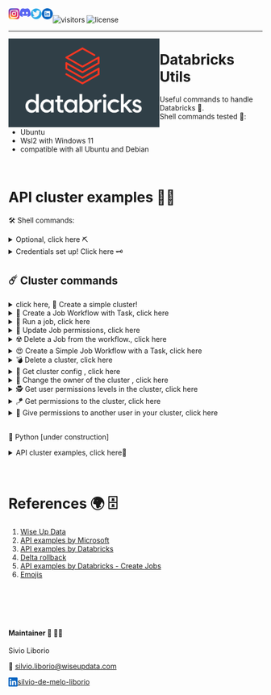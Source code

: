 <a href="https://github.com/wiseupdata/wiseupdata">
  <img align="left" alt="Wise Up Data's Instagram" width="22px" src="https://raw.githubusercontent.com/wiseupdata/wiseupdata/main/assets/instagram.png" />   
</a> 
<a href="https://github.com/wiseupdata/wiseupdata">
  <img align="left" alt="wise Up Data's Discord" width="22px" src="https://raw.githubusercontent.com/wiseupdata/wiseupdata/main/assets/discord.png" />
</a>
<a href="https://github.com/wiseupdata/wiseupdata">
  <img align="left" alt="wise Up Data | Twitter" width="22px" src="https://raw.githubusercontent.com/wiseupdata/wiseupdata/main/assets/twitter.png" />
</a>
<a href="https://github.com/wiseupdata/wiseupdata">
  <img align="left" alt="wise Up Data's LinkedIN" width="22px" src="https://raw.githubusercontent.com/wiseupdata/wiseupdata/main/assets/linkedin.png" />
</a>

![visitors](https://visitor-badge.glitch.me/badge?page_id=wiseupdata.databricks&left_color=green&right_color=black)
![license](https://img.shields.io/github/license/wiseupdata/databricks)

---

<a name="readme-top"></a>

<a href="https://github.com/wiseupdata/wiseupdata">
<img align="left" alt="img" src="assets/databricks.png" width="300" />
</a>

<h1>
Databricks Utils
</h1>
Useful commands to handle Databricks 🚀. <br>
Shell commands tested 🎯: <br>

- Ubuntu 
- Wsl2 with Windows 11 
- compatible with all Ubuntu and Debian


<br>

# API cluster examples 🧑‍💻

🛠️ Shell commands:

<details>
<summary>
  Optional, click here ⛏️
</summary>

 - jq `sudo apt install jq`

 > add the | jq . in the end of the commands to a pretty output

</details>
<details>
<summary>
 Credentials set up! Click here 🗝️
</summary>

### 🛂 Create a file with your credentials 

> credentials.sh [file example]
```
#!/bin/bash
API_TOKEN="dap111111111111111111111111-1"
API_END_POINT="https://adb-11111111111111.1.azuredatabricks.net/api/2.0"
USER="user@email.net"
```

###  ⏳ Loading the credentials to environment
```
# load
source credentials.sh

#check
echo $API_END_POINT
```
<br>
<br>

</details>

## ☄️ Cluster commands

<details>
<summary>
  click here, 🌱 Create a simple cluster!
</summary>

```
curl -H "Authorization: Bearer $API_TOKEN" -X POST -H 'Content-Type: application/json' -d '
{
  "cluster_name": "my-cluster",
  "spark_version": "11.3.x-scala2.12",
  "node_type_id": "Standard_D3_v2",
  "spark_conf": {
    "spark.speculation": true
  },
   "autoscale": {
        "min_workers": 1,
        "max_workers": 4
    }
}
' $API_END_POINT/clusters/create
```

</details>

<details>
<summary>
  🌠 Create a Job Workflow with Task, click here
</summary>

> - Manually trigger
> - Single task 
> - Unit Catalog enable
> - Access control declared
>    - First access_control_list is for the Job, the second it's for the new cluster.
> - base_parameters are the parameter that you need to pass to your notebook, Widgets! [Optional]
> - Notebook example

```
curl -H "Authorization: Bearer $API_TOKEN" -X POST -H 'Content-Type: application/json' -d '
{
    "name": "Job task run Hist - Manually",
    "access_control_list": [
            {
                "user_name": "'"$USER"'",
                "permission_level": "CAN_MANAGE"
            }
        ],
    "new_cluster": {
        "autoscale": {
            "min_workers": 1,
            "max_workers": 4
        },
        "spark_version": "11.3.x-scala2.12",
        "spark_conf": {
            "spark.databricks.delta.preview.enabled": "true"
        },
        "azure_attributes": {
            "first_on_demand": 1,
            "availability": "ON_DEMAND_AZURE",
            "spot_bid_max_price": -1
        },
        "node_type_id": "Standard_DS5_v2",
        "driver_node_type_id": "Standard_DS5_v2",
        "ssh_public_keys": [],
        "custom_tags": {},
        "cluster_log_conf": {
            "dbfs": {
                "destination": "dbfs:/cluster-logs"
            }
        },
        "enable_elastic_disk": true,
        "access_control_list": [
            {
                "user_name": "'"$USER"'",
                "permission_level": "CAN_MANAGE"
            }
        ]
    },
    "notebook_task": {
        "task_id": "Your task name",
        "notebook_path": "/note_book_path",
        "base_parameters": {
            "clean_target_path": "True",
            "force_z_order": "True",
            "database": "your_db",
            "env": "your_env",
            "extraction_date": "2023-04-13",
            "layer": "your_layer",
            "legacy_path": "your_path_legacy",
            "primary_key": "pk",
            "table_name": "your_table_name"
        }
    }
}
' $API_END_POINT/jobs/create
```
</details>

<details>
<summary>
  🎢 Run a job, click here
</summary>

```
curl -H "Authorization: Bearer $API_TOKEN" -X POST -H 'Content-Type: application/json' -d '
{ 
  "job_id":583486613168614
}
' $API_END_POINT/jobs/run-now
```

</details>

<details>
<summary>
  🦕 Update Job permissions, click here
</summary>

```
curl -H "Authorization: Bearer $API_TOKEN" -X PATCH -H 'Content-Type: application/json' -d '
{ 
   "access_control_list": [
            {
                "user_name": "'"$USER"'",
                "permission_level": "CAN_MANAGE"
            }
        ]
}
' $API_END_POINT/preview/permissions/jobs/583486613168614
```

</details>

<details>
<summary>
  ☢️ Delete a Job from the workflow., click here
</summary>

```
curl -H "Authorization: Bearer $API_TOKEN" -X POST -H 'Content-Type: application/json' -d '
{ 
  "job_id": 2560589442453
}
' $API_END_POINT/jobs/delete
```

</details>

<details>
<summary>
  😍 Create a Simple Job Workflow with a Task, click here
</summary>

> - Manually trigger
> - Single task 
> - Unit Catalog enable
> - Access control declared
> - Notebook example

```
curl -H "Authorization: Bearer $API_TOKEN" -X POST -H 'Content-Type: application/json' -d '
{
    "name": "Job task run - Manually",
    "existing_cluster_id": "01111-0000-abcddd",
    "access_control_list": [
            {
                "user_name": "'"$USER"'",
                "permission_level": "CAN_MANAGE"
            }
        ],
    "notebook_task": {
        "task_id": "Your task name",
        "notebook_path": "/Users/'"$USER"'/test"
    }
}
' $API_END_POINT/jobs/create
```

</details>

<details>
<summary>
  💣 Delete a cluster, click here
</summary>

```
curl -H "Authorization: Bearer $API_TOKEN" -X POST -H 'Content-Type: application/json' -d '
{ 
  "cluster_id": "0411-102222-j1tg6v6a" 
}
' $API_END_POINT/clusters/delete
```

</details>

<details>
<summary>
   🤖 Get cluster config , click here
</summary>

```
curl -H "Authorization: Bearer $API_TOKEN" -X POST -H 'Content-Type: application/json' $API_END_POINT/clusters/get \
--data '{ "cluster_id": "0111-010002-61n4lz49" }'
```
</details>

<details>
<summary>
   👣 Change the owner of the cluster , click here
</summary>

```
curl -H "Authorization: Bearer $API_TOKEN" -X POST -H 'Content-Type: application/json' $API_END_POINT/clusters/change-owner \
--data '{"cluster_id": "0127-010001-9datovv7", "owner_username": $USER }'
```

</details>

<details>
<summary>
   🕵️ Get user permissions levels in the cluster, click here
</summary>

```
curl -H "Authorization: Bearer $API_TOKEN" -X GET -H 'Content-Type: application/json' $API_END_POINT/permissions/clusters/0110-010002-j8sq1p9s/permissionLevels
```
</details>

<details>
<summary>
   🪁 Get permissions to the cluster, click here
</summary>

```
curl -H "Authorization: Bearer $API_TOKEN" -X GET -H 'Content-Type: application/json' $API_END_POINT/permissions/clusters/0110-010002-j8sq1p9s
```

</details>


<details>
<summary>
   🤝 Give permissions to another user in your cluster, click here
</summary>

```
curl -H "Authorization: Bearer $API_TOKEN" -X PATCH -H 'Content-Type: application/json' $API_END_POINT/preview/permissions/clusters/0406-010001-5ms481wi \
--data '{ "access_control_list": [ { "user_name": $USER, "permission_level": "CAN_MANAGE" } ] }'
```

</details>


<br>

🐍 Python [under construction]

<details>
<summary>
  API cluster examples, click here🔗
</summary>

### Under construction 🛠️

```
echo "wait"
```

</details>

<br>
<br>

# References 🌍 🗄️

1. [Wise Up Data](https://github.com/wiseupdata)
1. [API examples by Microsoft](https://learn.microsoft.com/en-us/azure/databricks/dev-tools/api/latest/clusters)
1. [API examples by Databricks](https://docs.databricks.com/api-explorer/workspace/clusters/createhttps://learn.microsoft.com/en-us/azure/databricks/dev-tools/api/latest/clusters)
1. [Delta rollback](https://delta.io/blog/2022-10-03-rollback-delta-lake-restore/)
1. [API examples by Databricks - Create Jobs](https://docs.databricks.com/dev-tools/api/latest/jobs.html#operation/JobsCreate)
1. [Emojis](https://github.com/wiseupdata/emojis)

<br><br>
---

#### Maintainer 🤗 👨‍💻

Sivio Liborio

📧 silvio.liborio@wiseupdata.com

<a href="https://www.linkedin.com/in/silvio-de-melo-liborio">silvio-de-melo-liborio <img align="left" alt="LinkedIN" width="18px" src="https://raw.githubusercontent.com/wiseupdata/wsl-latest/main/assets/linkedin.svg" />
</a>
